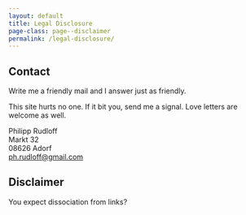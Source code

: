 ```yaml
---
layout: default
title: Legal Disclosure
page-class: page--disclaimer
permalink: /legal-disclosure/
---
```

## Contact

Write me a friendly mail and I answer just as friendly.

This site hurts no one. If it bit you, send me a signal. Love letters are welcome as well.

Philipp Rudloff<br>
Markt 32<br>
08626 Adorf<br>
[ph.rudloff@gmail.com](mailto:phrudloff@gmail.com)

## Disclaimer

You expect dissociation from links?